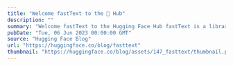 ```yaml
---
title: "Welcome fastText to the 🤗 Hub"
description: ""
summary: "Welcome fastText to the Hugging Face Hub fastText is a library for efficient learning of text repres..."
pubDate: "Tue, 06 Jun 2023 00:00:00 GMT"
source: "Hugging Face Blog"
url: "https://huggingface.co/blog/fasttext"
thumbnail: "https://huggingface.co/blog/assets/147_fasttext/thumbnail.png"
---
```


